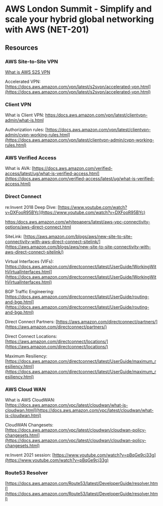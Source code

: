 # AWS London Summit  - Simplify and scale your hybrid global networking with AWS (NET-201)

## Resources


### AWS Site-to-Site VPN
[What is AWS S2S VPN](https://docs.aws.amazon.com/vpn/latest/s2svpn/VPC_VPN.html)

Accelerated VPN: [https://docs.aws.amazon.com/vpn/latest/s2svpn/accelerated-vpn.html](https://docs.aws.amazon.com/vpn/latest/s2svpn/accelerated-vpn.html)


### Client VPN
What is Client VPN: [https:/docs.aws.amazon.com/vpn/latest/clientvpn-admin/what-is.html](https://docs.aws.amazon.com/vpn/latest/clientvpn-admin/what-is.html)

Authorization rules: [https://docs.aws.amazon.com/vpn/latest/clientvpn-admin/cvpn-working-rules.html](https://docs.aws.amazon.com/vpn/latest/clientvpn-admin/cvpn-working-rules.html)

### AWS Verified Access
What is AVA: [https://docs.aws.amazon.com/verified-access/latest/ug/what-is-verified-access.html](https://docs.aws.amazon.com/verified-access/latest/ug/what-is-verified-access.html)

### Direct Connect

re:Invent 2018 Deep Dive: [https://www.youtube.com/watch?v=DXFooR95BYc](https://www.youtube.com/watch?v=DXFooR95BYc)

[https:/docs.aws.amazon.com/whitepapers/latest/aws-vpc-connectivity-options/aws-direct-connect.html](https://docs.aws.amazon.com/whitepapers/latest/aws-vpc-connectivity-options/aws-direct-connect.html)


SiteLink: [https://aws.amazon.com/blogs/aws/new-site-to-site-connectivity-with-aws-direct-connect-sitelink/](https://aws.amazon.com/blogs/aws/new-site-to-site-connectivity-with-aws-direct-connect-sitelink/)

Virtual Interfaces (VIFs): [https://docs.aws.amazon.com/directconnect/latest/UserGuide/WorkingWithVirtualInterfaces.html](https://docs.aws.amazon.com/directconnect/latest/UserGuide/WorkingWithVirtualInterfaces.html)

BGP Traffic Engineering: [https://docs.aws.amazon.com/directconnect/latest/UserGuide/routing-and-bgp.html](https://docs.aws.amazon.com/directconnect/latest/UserGuide/routing-and-bgp.html)

Direct Connect Partners: [https://aws.amazon.com/directconnect/partners/](https://aws.amazon.com/directconnect/partners/)

Direct Connect Locations: [https://aws.amazon.com/directconnect/locations/](https://aws.amazon.com/directconnect/locations/)

Maximum Resiliency: [https://docs.aws.amazon.com/directconnect/latest/UserGuide/maximum_resiliency.html](https://docs.aws.amazon.com/directconnect/latest/UserGuide/maximum_resiliency.html)


### AWS Cloud WAN
What is AWS CloudWAN: [https://docs.aws.amazon.com/vpc/latest/cloudwan/what-is-cloudwan.html](https://docs.aws.amazon.com/vpc/latest/cloudwan/what-is-cloudwan.html)

CloudWAN Changesets: [https://docs.aws.amazon.com/vpc/latest/cloudwan/cloudwan-policy-changesets.html](https://docs.aws.amazon.com/vpc/latest/cloudwan/cloudwan-policy-changesets.html)

re:Invent 2021 session: [https://www.youtube.com/watch?v=pBqGe9cj33g](https://www.youtube.com/watch?v=pBqGe9cj33g)

### Route53 Resolver
[https://docs.aws.amazon.com/Route53/latest/DeveloperGuide/resolver.html](https://docs.aws.amazon.com/Route53/latest/DeveloperGuide/resolver.html)
